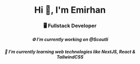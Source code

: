 <h1 align="center">Hi 🤙, I'm Emirhan</h1>

<h3 align="center">🖥️ Fullstack Developer</h3>

<h5 align="center">⚙️ I’m currently working on @Scoutli</h5>
<h5 align="center">💸 I’m currently learning web technologies like NextJS, React & TailwindCSS</h5>
